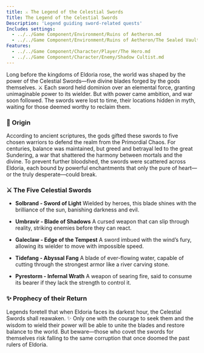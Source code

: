 ```yaml
---
title: ⚔️ The Legend of the Celestial Swords
Title: The Legend of the Celestial Swords
Description: 'Legend guiding sword-related quests'
Includes settings:
  - ../../Game Component/Environment/Ruins of Aetheron.md
  - ../../Game Component/Environment/Ruins of Aetheron/The Sealed Vault.md
Features:
  - ../../Game Component/Character/Player/The Hero.md
  - ../../Game Component/Character/Enemy/Shadow Cultist.md
---
```


Long before the kingdoms of Eldoria rose, the world was shaped by the power of the Celestial Swords—five divine blades forged by the gods themselves. ⚔️ Each sword held dominion over an elemental force, granting unimaginable power to its wielder. But with power came ambition, and war soon followed. The swords were lost to time, their locations hidden in myth, waiting for those deemed worthy to reclaim them.

### 🌌 Origin

According to ancient scriptures, the gods gifted these swords to five chosen warriors to defend the realm from the Primordial Chaos. For centuries, balance was maintained, but greed and betrayal led to the great Sundering, a war that shattered the harmony between mortals and the divine. To prevent further bloodshed, the swords were scattered across Eldoria, each bound by powerful enchantments that only the pure of heart—or the truly desperate—could break.

### ⚔️ The Five Celestial Swords

* **Solbrand - Sword of Light**
Wielded by heroes, this blade shines with the brilliance of the sun, banishing darkness and evil.

* **Umbravir - Blade of Shadows**
A cursed weapon that can slip through reality, striking enemies before they can react.

* **Galeclaw - Edge of the Tempest**
A sword imbued with the wind’s fury, allowing its wielder to move with impossible speed.

* **Tidefang - Abyssal Fang**
A blade of ever-flowing water, capable of cutting through the strongest armor like a river carving stone.

* **Pyrestorm - Infernal Wrath**
A weapon of searing fire, said to consume its bearer if they lack the strength to control it.

### ✨ Prophecy of their Return

Legends foretell that when Eldoria faces its darkest hour, the Celestial Swords shall reawaken. ✨ Only one with the courage to seek them and the wisdom to wield their power will be able to unite the blades and restore balance to the world. But beware—those who covet the swords for themselves risk falling to the same corruption that once doomed the past rulers of Eldoria.